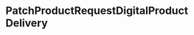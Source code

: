 # PatchProductRequestDigitalProductDelivery







<!-- This file was generated by liblab | https://liblab.com/ -->